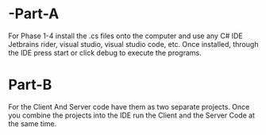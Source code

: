 # -Part-A
For Phase 1-4 install the .cs files onto the computer and use any C# IDE Jetbrains rider, visual studio, visual studio code, etc. Once installed, through the IDE press start or click debug to execute the programs.
# Part-B
For the Client And Server code have them as two separate projects. Once you combine the projects into the IDE run the Client and the Server Code at the same time.
